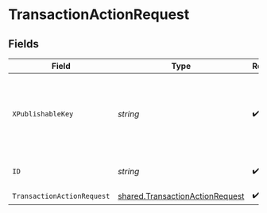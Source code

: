 # TransactionActionRequest


## Fields

| Field                                                                              | Type                                                                               | Required                                                                           | Description                                                                        | Example                                                                            |
| ---------------------------------------------------------------------------------- | ---------------------------------------------------------------------------------- | ---------------------------------------------------------------------------------- | ---------------------------------------------------------------------------------- | ---------------------------------------------------------------------------------- |
| `XPublishableKey`                                                                  | *string*                                                                           | :heavy_check_mark:                                                                 | The publicly viewable identifier used to identify a merchant division.             |                                                                                    |
| `ID`                                                                               | *string*                                                                           | :heavy_check_mark:                                                                 | The transaction reference                                                          | OBYG-X1PX-FN55                                                                     |
| `TransactionActionRequest`                                                         | [shared.TransactionActionRequest](../../models/shared/transactionactionrequest.md) | :heavy_check_mark:                                                                 | N/A                                                                                |                                                                                    |
